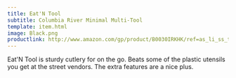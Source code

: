 ```yaml
---
title: Eat'N Tool
subtitle: Columbia River Minimal Multi-Tool
template: item.html
image: Black.png
productlink: http://www.amazon.com/gp/product/B0030IRKHK/ref=as_li_ss_tl?ie=UTF8&camp=1789&creative=390957&creativeASIN=B0030IRKHK&linkCode=as2&tag=yourcarry-20
---
```


Eat'N Tool is sturdy cutlery for on the go. Beats some of the plastic utensils you get at the street vendors. The extra features are a nice plus.
